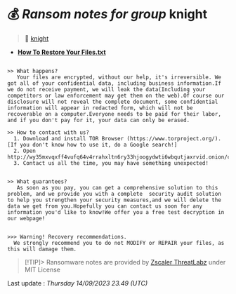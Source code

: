 # 💰 _Ransom notes for group_ knight
> 🔗 [knight](group/knight)
* **[How To Restore Your Files.txt](https://ransomware.live/ransomware_notes/knight/How%20To%20Restore%20Your%20Files.txt)**

```

>> What happens?
   Your files are encrypted, without our help, it's irreversible. We got all of your confidential data, including business information.If we do not receive payment, we will leak the data(Including your competitors or law enforcement may get them on the web).Of course our disclosure will not reveal the complete document, some confidential information will appear in redacted form, which will not be recoverable on a computer.Everyone needs to be paid for their labor, and if you don't pay for it, your data can only be erased.

>> How to contact with us?
  1. Download and install TOR Browser (https://www.torproject.org/).[If you don't know how to use it, do a Google search!]
  2. Open http://wy35mxvqxff4vufq64v4rrahxltn6ry33hjoogydwti6wbqutjaxrvid.onion/clients/chat/[snip]
  3. Contact us all the time, you may have something unexpected!
  

>> What guarantees?
   As soon as you pay, you can get a comprehensive solution to this problem, and we provide you with a complete  security audit solution to help you strengthen your security measures,and we will delete the data we get from you.Hopefully you can contact us soon for any information you'd like to know!We offer you a free test decryption in our webpage!


>>> Warning! Recovery recommendations.  
  We strongly recommend you to do not MODIFY or REPAIR your files, as this will damage them.

```


> [!TIP]> Ransomware notes are provided by [Zscaler ThreatLabz](https://github.com/threatlabz/ransomware_notes) under MIT License
> 




Last update : _Thursday 14/09/2023 23.49 (UTC)_


